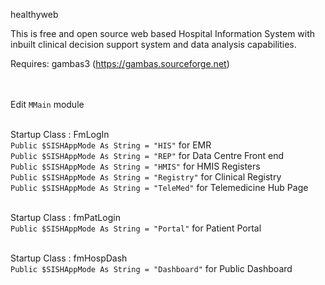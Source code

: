 healthyweb

This is free and open source web based Hospital Information System with inbuilt clinical decision support system and data analysis capabilities.

Requires:
gambas3 (https://gambas.sourceforge.net)

\
\
Edit `MMain` module 

\
Startup Class : FmLogIn \
`Public $SISHAppMode As String = "HIS"`  for EMR \
`Public $SISHAppMode As String = "REP"`  for Data Centre Front end \
`Public $SISHAppMode As String = "HMIS"`  for HMIS Registers \
`Public $SISHAppMode As String = "Registry"`  for Clinical Registry \
`Public $SISHAppMode As String = "TeleMed"`  for Telemedicine Hub Page 

\
Startup Class : fmPatLogin \
`Public $SISHAppMode As String = "Portal"`  for Patient Portal 

\
Startup Class : fmHospDash \
`Public $SISHAppMode As String = "Dashboard"`  for Public Dashboard 


